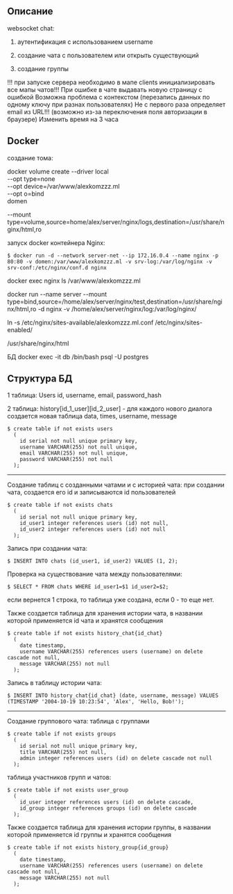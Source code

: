 
## Описание
  websocket chat:
  1. аутентификация с использованием username


  3. создание чата с пользователем или открыть существующий
  
  4. создание группы 

!!! при запуске сервера необходимо в мапе clients инициализировать все мапы чатов!!!
  При ошибке в чате выдавать новую страницу с ошибкой
  Возможна проблема с контекстом (перезапись данных по одному ключу при разнах пользователях)
  Не с первого раза определяет email из URL!!! (возможно из-за переключения поля авторизации в браузере)
  Изменить время на 3 часа

## Docker

создание тома:

docker volume create --driver local \
  --opt type=none \
  --opt device=/var/www/alexkomzzz.ml \
  --opt o=bind \
  domen

  --mount type=volume,source=home/alex/server/nginx/logs,destination=/usr/share/nginx/html,ro

запуск docker контейнера Nginx:

    $ docker run -d --network server-net --ip 172.16.0.4 --name nginx -p 80:80 -v domen:/var/www/alexkomzzz.ml -v srv-log:/var/log/nginx -v srv-conf:/etc/nginx/conf.d nginx

docker exec nginx ls /var/www/alexkomzzz.ml


docker run --name server --mount type=bind,source=/home/alex/server/nginx/test,destination=/usr/share/nginx/html,ro -d nginx
-v /home/alex/server/nginx/log:/var/log/nginx/


ln -s /etc/nginx/sites-available/alexkomzzz.ml.conf /etc/nginx/sites-enabled/


/usr/share/nginx/html


 БД
docker exec -it db /bin/bash
psql -U postgres

## Структура БД

1 таблица: Users
  id, username, email, password_hash

2 таблица: history[id_1_user][id_2_user] - для каждого нового диалога создается новая таблица
  data, times, username, message

    $ create table if not exists users
      ( 
        id serial not null unique primary key, 
        username VARCHAR(255) not null unique,
        email VARCHAR(255) not null unique,
        password VARCHAR(255) not null
      );
   <!-- chats INTEGER[] -->

 <!-- для того, чтобы определять, с каким пользователем уже есть чат, создадим в таблице users поле с id пользователями, с котороми создан чат
  1 user

    {
    "username": "Alex",
    "email": "komalex",
    "password": "qwerty"
    } -->

  <!-- изменение массива:

    $ UPDATE users SET chats[cardinality(chats) + 1] = 1 WHERE id = 1;

  поиск в массиве:

    $ SELECT id FROM users WHERE {id_user2} = ANY (chats) AND id = {id_user1}; -->

_____________________________________________________
  Cоздание таблиц с созданными чатами и с историей чата:
   при создании чата, создается его id и записываются id пользователей

    $ create table if not exists chats
      ( 
        id serial not null unique primary key, 
        id_user1 integer references users (id) not null,
        id_user2 integer references users (id) not null
      );  

  Запись при создании чата:

    $ INSERT INTO chats (id_user1, id_user2) VALUES (1, 2);

  Проверка на существование чата между пользователями:

    $ SELECT * FROM chats WHERE id_user1=$1 id_user2=$2;

если вернется 1 строка, то таблица уже создана, если 0 - то еще нет.



  Также создается таблица для хранения истории чата, в названии которой применяется id чата и хранятся сообщения

    $ create table if not exists history_chat{id_chat}
      (  
        date timestamp,
        username VARCHAR(255) references users (username) on delete cascade not null,
        message VARCHAR(255) not null
      );      


  Запись в таблицу истории чата:

    $ INSERT INTO history_chat{id_chat} (date, username, message) VALUES (TIMESTAMP '2004-10-19 10:23:54', 'Alex', 'Hello, Bob!');

______________________________________________________
Создание группового чата:
  таблица с группами

    $ create table if not exists groups
      ( 
        id serial not null unique primary key, 
        title VARCHAR(255) not null,
        admin integer references users (id) on delete cascade not null
      );  

таблица участников групп и чатов:

    $ create table if not exists user_group
      ( 
        id_user integer references users (id) on delete cascade,
        id_group integer references groups (id) on delete cascade
      );  

  Также создается таблица для хранения истории группы, в названии которой применяется id группы и хранятся сообщения

    $ create table if not exists history_group{id_group}
      (  
        date timestamp,
        username VARCHAR(255) references users (username) on delete cascade not null,
        message VARCHAR(255) not null
      );  